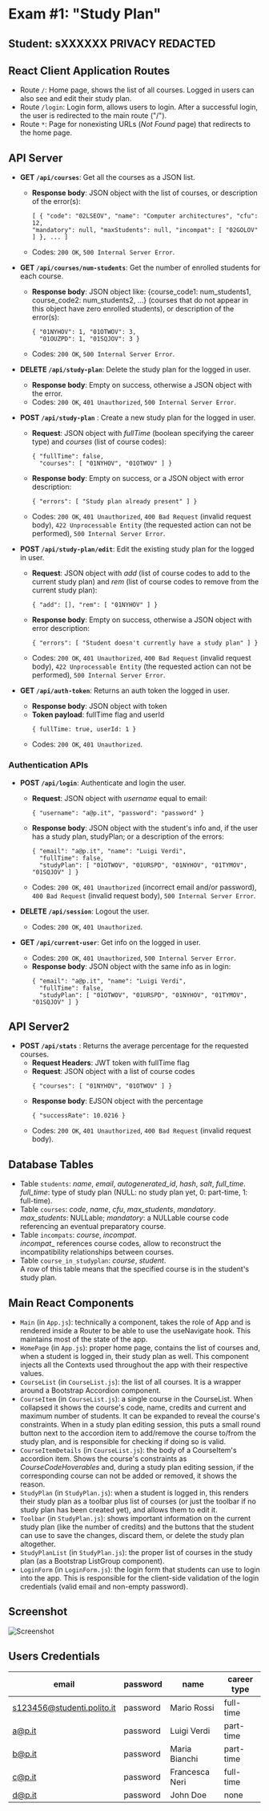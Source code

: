 # Exam #1: "Study Plan"
## Student: sXXXXXX PRIVACY REDACTED

## React Client Application Routes

- Route `/`: Home page, shows the list of all courses. Logged in users can also see and edit their study plan.
- Route `/login`: Login form, allows users to login. After a successful login, the user is redirected to the main route ("/").
- Route `*`: Page for nonexisting URLs (_Not Found_ page) that redirects to the home page.

## API Server

* **GET `/api/courses`**: Get all the courses as a JSON list.
  - **Response body**: JSON object with the list of courses, or description of the error(s):
    ```
    [ { "code": "02LSEOV", "name": "Computer architectures", "cfu": 12,
    "mandatory": null, "maxStudents": null, "incompat": [ "02GOLOV" ] }, ... ]
    ```
  - Codes: `200 OK`, `500 Internal Server Error`.


* **GET `/api/courses/num-students`**: Get the number of enrolled students for each course.
  - **Response body**: JSON object like: {course_code1: num_students1, course_code2:  num_students2, ...} (courses that do not appear in this object have zero enrolled students), or description of the error(s):
    ```
    { "01NYHOV": 1, "01OTWOV": 3,
      "01OUZPD": 1, "01SQJOV": 3 }
    ```
  - Codes: `200 OK`, `500 Internal Server Error`.

* **DELETE `/api/study-plan`**: Delete the study plan for the logged in user. 
  - **Response body**: Empty on success, otherwise a JSON object with the error.
  - Codes: `200 OK`, `401 Unauthorized`, `500 Internal Server Error`.
	

* **POST `/api/study-plan`** : Create a new study plan for the logged in user.
  - **Request**: JSON object with _fullTime_ (boolean specifying the career type) and _courses_ (list of course codes):   
    ```
    { "fullTime": false,
      "courses": [ "01NYHOV", "01OTWOV" ] }
    ```
  - **Response body**: Empty on success, or a JSON object with error description:
    ```
    { "errors": [ "Study plan already present" ] }
    ```
  - Codes: `200 OK`, `401 Unauthorized`, `400 Bad Request` (invalid request body), `422 Unprocessable Entity` (the requested action can not be performed), `500 Internal Server Error`.


* **POST `/api/study-plan/edit`**: Edit the existing study plan for the logged in user.
  - **Request**: JSON object with _add_ (list of course codes to add to the current study plan) and _rem_ (list of course codes to remove from the current study plan):  
    ```
    { "add": [], "rem": [ "01NYHOV" ] }
    ```
  - **Response body**: Empty on success, otherwise a JSON object with error description:
    ```
    { "errors": [ "Student doesn't currently have a study plan" ] }
    ```
  - Codes: `200 OK`, `401 Unauthorized`, `400 Bad Request` (invalid request body), `422 Unprocessable Entity` (the requested action can not be performed), `500 Internal Server Error`.

* **GET `/api/auth-token`**: Returns an auth token the logged in user.
  - **Response body**: JSON object with token
  - **Token payload**: fullTime flag and userId
    ```
    { fullTime: true, userId: 1 }
    ```
  - Codes: `200 OK`, `401 Unauthorized`.
  

### Authentication APIs

* **POST `/api/login`**: Authenticate and login the user.
  - **Request**: JSON object with _username_ equal to email:   
    ```
    { "username": "a@p.it", "password": "password" }
    ```
  - **Response body**: JSON object with the student's info and, if the user has a study plan, studyPlan; or a description of the errors:   
    ```
    { "email": "a@p.it", "name": "Luigi Verdi",
      "fullTime": false,
      "studyPlan": [ "01OTWOV", "01URSPD", "01NYHOV", "01TYMOV", "01SQJOV" ] }
    ```
  - Codes: `200 OK`, `401 Unauthorized` (incorrect email and/or password), `400 Bad Request` (invalid request body), `500 Internal Server Error`.


* **DELETE `/api/session`**: Logout the user.
  - Codes: `200 OK`, `401 Unauthorized`.

* **GET `/api/current-user`**: Get info on the logged in user.
  - Codes: `200 OK`, `401 Unauthorized`, `500 Internal Server Error`.
  - **Response body**: JSON object with the same info as in login:   
    ```
    { "email": "a@p.it", "name": "Luigi Verdi",
      "fullTime": false,
      "studyPlan": [ "01OTWOV", "01URSPD", "01NYHOV", "01TYMOV", "01SQJOV" ] }
    ```

## API Server2

* **POST `/api/stats`** : Returns the average percentage for the requested courses.
  - **Request Headers**: JWT token with fullTime flag  
  - **Request**: JSON object with a list of course codes   
    ```
    { "courses": [ "01NYHOV", "01OTWOV" ] }
    ```
  - **Response body**: EJSON object with the percentage
    ```
    { "successRate": 10.0216 }
    ```
  - Codes: `200 OK`, `401 Unauthorized`, `400 Bad Request` (invalid request body).


## Database Tables

- Table `students`: _name_, _email_, _autogenerated_id_, _hash_, _salt_, _full_time_.   
  _full_time_: type of study plan (NULL: no study plan yet, 0: part-time, 1: full-time).
- Table `courses`: _code_, _name_, _cfu_, _max_students_, _mandatory_.     
  _max_students_: NULLable; _mandatory_: a NULLable course code referencing an eventual preparatory course.
- Table `incompats`: _course_, _incompat_.   
  _incompat__ references course codes, allow to reconstruct the incompatibility relationships between courses.
- Table `course_in_studyplan`: _course_, _student_.   
  A row of this table means that the specified course is in the student's study plan.

## Main React Components

- `Main` (in `App.js`): technically a component, takes the role of App and is rendered inside a Router to be able to use the useNavigate hook. This maintains most of the state of the app.
- `HomePage` (in `App.js`): proper home page, contains the list of courses and, when a student is logged in, their study plan as well. This component injects all the Contexts used throughout the app with their respective values.
- `CourseList` (in `CourseList.js`): the list of all courses. It is a wrapper around a Bootstrap Accordion component.
- `CourseItem` (in `CourseList.js`): a single course in the CourseList. When collapsed it shows the course's code, name, credits and current and maximum number of students. It can be expanded to reveal the course's constraints. When in a study plan editing session, this puts a small round button next to the accordion item to add/remove the course to/from the study plan, and is responsible for checking if doing so is valid.
- `CourseItemDetails` (in `CourseList.js`): the body of a CourseItem's accordion item. Shows the course's constraints as _CourseCodeHoverables_ and, during a study plan editing session, if the corresponding course can not be added or removed, it shows the reason.
- `StudyPlan` (in `StudyPlan.js`): when a student is logged in, this renders their study plan as a toolbar plus list of courses (or just the toolbar if no study plan has been created yet), and allows them to edit it.
- `Toolbar` (in `StudyPlan.js`): shows important information on the current study plan (like the number of credits) and the buttons that the student can use to save the changes, discard them, or delete the study plan altogether.
- `StudyPlanList` (in `StudyPlan.js`): the proper list of courses in the study plan (as a Bootstrap ListGroup component).
- `LoginForm` (in `LoginForm.js`): the login form that students can use to login into the app. This is responsible for the client-side validation of the login credentials (valid email and non-empty password).

## Screenshot

![Screenshot](./img/screenshot.png)

## Users Credentials

| email | password | name | career type |
|-------|----------|------|-------------|
| s123456@studenti.polito.it | password | Mario Rossi | full-time |
| a@p.it | password | Luigi Verdi | part-time |
| b@p.it | password | Maria Bianchi | part-time |
| c@p.it | password | Francesca Neri | full-time |
| d@p.it | password | John Doe | none |